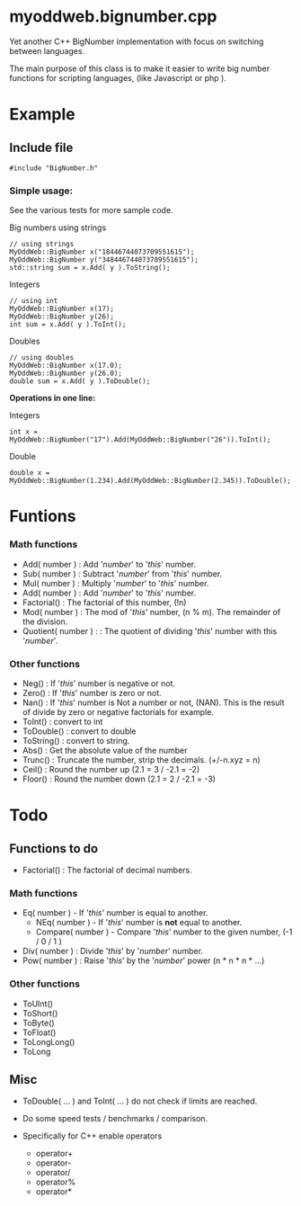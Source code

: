 # myoddweb.bignumber.cpp #
Yet another C++ BigNumber implementation with focus on switching between languages.

The main purpose of this class is to make it easier to write big number functions for scripting languages, (like Javascript or php ).

# Example #
## Include file ##

    #include "BigNumber.h"

### Simple usage: ###

See the various tests for more sample code.

Big numbers using strings

    // using strings
    MyOddWeb::BigNumber x("18446744073709551615");
    MyOddWeb::BigNumber y("348446744073709551615");
    std::string sum = x.Add( y ).ToString();

Integers

    // using int
    MyOddWeb::BigNumber x(17);
    MyOddWeb::BigNumber y(26);
    int sum = x.Add( y ).ToInt();

Doubles

    // using doubles
    MyOddWeb::BigNumber x(17.0);
    MyOddWeb::BigNumber y(26.0);
    double sum = x.Add( y ).ToDouble();

**Operations in one line:**

Integers

    int x = MyOddWeb::BigNumber("17").Add(MyOddWeb::BigNumber("26")).ToInt();

Double

    double x = MyOddWeb::BigNumber(1.234).Add(MyOddWeb::BigNumber(2.345)).ToDouble();

# Funtions #
### Math functions ###
- Add( number ) : Add '*number*' to '*this*' number.
- Sub( number ) : Subtract '*number*' from '*this*' number.
- Mul( number ) : Multiply '*number*' to '*this*' number.
- Add( number ) : Add '*number*' to '*this*' number.
- Factorial() : The factorial of this number, (!n)
- Mod( number ) : The mod of '*this*' number, (n % m). The remainder of the division. 
- Quotient( number ) : : The quotient of dividing '*this*' number with this '*number*'.

### Other functions ###
- Neg() : If '*this*' number is negative or not.
- Zero() : If '*this*' number is zero or not.
- Nan() : If '*this*' number is Not a number or not, (NAN). This is the result of divide by zero or negative factorials for example.
- ToInt() : convert to int
- ToDouble() : convert to double
- ToString() : convert to string.
- Abs() : Get the absolute value of the number
- Trunc() : Truncate the number, strip the decimals. (+/-n.xyz = n)
- Ceil() : Round the number up (2.1 = 3 / -2.1 = -2)
- Floor() : Round the number down (2.1 = 2 / -2.1 = -3)

# Todo #

## Functions to do ##
- Factorial() : The factorial of decimal numbers.

### Math functions ###
- Eq( number ) - If '*this*' number is equal to another.
	- NEq( number ) - If '*this*' number is **not** equal to another.
	- Compare( number ) - Compare '*this*' number to the given number, (-1 / 0 / 1 )
- Div( number ) : Divide '*this*' by '*number*' number.
- Pow( number ) : Raise '*this*' by the '*number*' power (n * n * n * ...)

### Other functions ###
- ToUInt()
- ToShort()
- ToByte()
- ToFloat()
- ToLongLong()
- ToLong

## Misc ##

- ToDouble( ... ) and ToInt( ... ) do not check if limits are reached.
- Do some speed tests / benchmarks / comparison.

- Specifically for C++ enable operators
	- operator+
	- operator-
	- operator/
	- operator%
	- operator*

